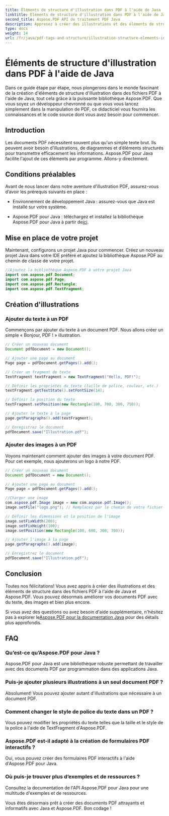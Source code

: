 ```yaml
---
title: Éléments de structure d'illustration dans PDF à l'aide de Java
linktitle: Éléments de structure d'illustration dans PDF à l'aide de Java
second_title: Aspose.PDF API de traitement PDF Java
description: Apprenez à créer des illustrations et des éléments de structure dans des fichiers PDF à l'aide de Java avec Aspose.PDF.
type: docs
weight: 14
url: /fr/java/pdf-tags-and-structure/illustration-structure-elements-in-pdf-using-java/
---
```


# Éléments de structure d'illustration dans PDF à l'aide de Java

Dans ce guide étape par étape, nous plongerons dans le monde fascinant de la création d'éléments de structure d'illustration dans des fichiers PDF à l'aide de Java, tout cela grâce à la puissante bibliothèque Aspose.PDF. Que vous soyez un développeur chevronné ou que vous vous lancez simplement dans la manipulation de PDF, ce didacticiel vous fournira les connaissances et le code source dont vous avez besoin pour commencer.

## Introduction

Les documents PDF nécessitent souvent plus qu'un simple texte brut. Ils peuvent avoir besoin d’illustrations, de diagrammes et d’éléments structurés pour transmettre efficacement les informations. Aspose.PDF pour Java facilite l'ajout de ces éléments par programme. Allons-y directement.

## Conditions préalables

Avant de nous lancer dans notre aventure d’illustration PDF, assurez-vous d’avoir les prérequis suivants en place :

- Environnement de développement Java : assurez-vous que Java est installé sur votre système.

-  Aspose.PDF pour Java : téléchargez et installez la bibliothèque Aspose.PDF pour Java à partir de[ici](https://releases.aspose.com/pdf/java/).

## Mise en place de votre projet

Maintenant, configurons un projet Java pour commencer. Créez un nouveau projet Java dans votre IDE préféré et ajoutez la bibliothèque Aspose.PDF au chemin de classe de votre projet.

```java
//Ajoutez la bibliothèque Aspose.PDF à votre projet Java
import com.aspose.pdf.Document;
import com.aspose.pdf.Page;
import com.aspose.pdf.Rectangle;
import com.aspose.pdf.TextFragment;
```

## Création d'illustrations

### Ajouter du texte à un PDF

Commençons par ajouter du texte à un document PDF. Nous allons créer un simple « Bonjour, PDF ! » illustration.

```java
// Créer un nouveau document
Document pdfDocument = new Document();

// Ajouter une page au document
Page page = pdfDocument.getPages().add();

// Créer un fragment de texte
TextFragment textFragment = new TextFragment("Hello, PDF!");

// Définir les propriétés du texte (taille de police, couleur, etc.)
textFragment.getTextState().setFontSize(14);

// Définir la position du texte
textFragment.setPosition(new Rectangle(100, 700, 300, 750));

// Ajouter le texte à la page
page.getParagraphs().add(textFragment);

// Enregistrez le document
pdfDocument.save("Illustration.pdf");
```

### Ajouter des images à un PDF

Voyons maintenant comment ajouter des images à votre document PDF. Pour cet exemple, nous ajouterons un logo à notre PDF.

```java
// Créer un nouveau document
Document pdfDocument = new Document();

// Ajouter une page au document
Page page = pdfDocument.getPages().add();

//Charger une image
com.aspose.pdf.Image image = new com.aspose.pdf.Image();
image.setFile("logo.png"); // Remplacez par le chemin de votre fichier image

// Définir les dimensions et la position de l'image
image.setFixWidth(200);
image.setFixHeight(100);
image.setPosition(new Rectangle(100, 600, 300, 700));

// Ajouter l'image à la page
page.getParagraphs().add(image);

// Enregistrez le document
pdfDocument.save("Illustration.pdf");
```

## Conclusion

Toutes nos félicitations! Vous avez appris à créer des illustrations et des éléments de structure dans des fichiers PDF à l'aide de Java et Aspose.PDF. Vous pouvez désormais améliorer vos documents PDF avec du texte, des images et bien plus encore.

 Si vous avez des questions ou avez besoin d'aide supplémentaire, n'hésitez pas à explorer le[Aspose.PDF pour la documentation Java](https://reference.aspose.com/pdf/java/) pour des détails plus approfondis.

## FAQ

### Qu’est-ce qu’Aspose.PDF pour Java ?
   Aspose.PDF pour Java est une bibliothèque robuste permettant de travailler avec des documents PDF par programmation dans des applications Java.

### Puis-je ajouter plusieurs illustrations à un seul document PDF ?
   Absolument! Vous pouvez ajouter autant d'illustrations que nécessaire à un document PDF.

### Comment changer le style de police du texte dans un PDF ?
   Vous pouvez modifier les propriétés du texte telles que la taille et le style de la police à l'aide de TextFragment d'Aspose.PDF.

### Aspose.PDF est-il adapté à la création de formulaires PDF interactifs ?
   Oui, vous pouvez créer des formulaires PDF interactifs à l'aide d'Aspose.PDF pour Java.

### Où puis-je trouver plus d’exemples et de ressources ?
   Consultez la documentation de l'API Aspose.PDF pour Java pour une multitude d'exemples et de ressources.
   
Vous êtes désormais prêt à créer des documents PDF attrayants et informatifs avec Java et Aspose.PDF. Bon codage !
